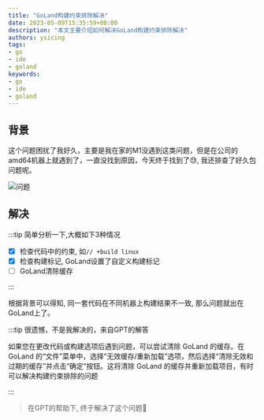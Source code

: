```yaml
---
title: "GoLand构建约束排除解决"
date: 2023-05-09T15:35:59+08:00
description: "本文主要介绍如何解决GoLand构建约束排除解决"
authors: ysicing
tags:
- go
- ide
- goland
keywords:
- go
- ide
- goland
---
```


<!-- truncate -->

## 背景

这个问题困扰了我好久，主要是我在家的M1没遇到这类问题，但是在公司的amd64机器上就遇到了，一直没找到原因，今天终于找到了😓, 我还排查了好久包问题呢。

![问题](/images/blog/20230509/goland-go-dep.png)

## 解决

:::tip 简单分析一下,大概如下3种情况

- [x] 检查代码中的约束, 如`// +build linux`
- [x] 检查构建标记, GoLand设置了自定义构建标记
- [ ] GoLand清除缓存

:::

根据背景可以得知, 同一套代码在不同机器上构建结果不一致, 那么问题就出在GoLand上了。

:::tip 很遗憾，不是我解决的，来自GPT的解答

如果您在更改代码或构建选项后遇到问题，可以尝试清除 GoLand 的缓存。在 GoLand 的“文件”菜单中，选择“无效缓存/重新加载”选项，然后选择“清除无效和过期的缓存”并点击“确定”按钮。这将清除 GoLand 的缓存并重新加载项目，有时可以解决构建约束排除的问题

:::

> 在GPT的帮助下, 终于解决了这个问题🙋
